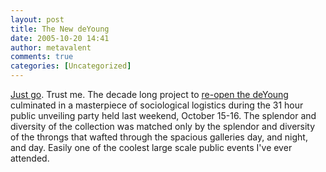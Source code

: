 ```yaml
---
layout: post
title: The New deYoung
date: 2005-10-20 14:41
author: metavalent
comments: true
categories: [Uncategorized]
---
```

<a href="http://www.thinker.org/">Just go</a>.  Trust me.  The decade long project to <a href="http://thinker.org/deyoung/">re-open the deYoung</a> culminated in a masterpiece of sociological logistics during the 31 hour public unveiling party held last weekend, October 15-16.  The splendor and diversity of the collection was matched only by the splendor and diversity of the throngs that wafted through the spacious galleries day, and night, and day.  Easily one of the coolest large scale public events I've ever attended.
